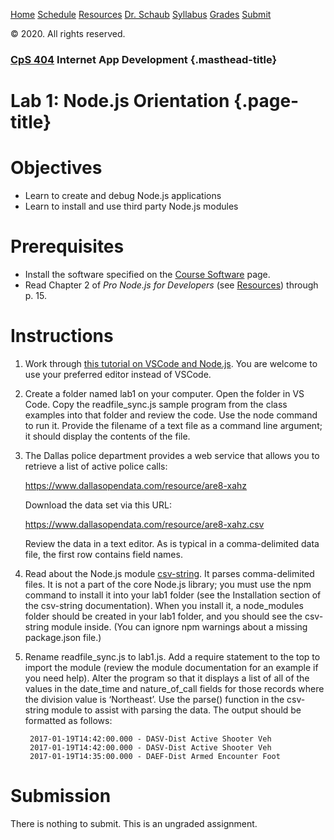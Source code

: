 [Home](https://protect.bju.edu/cps/courses/cps404/index.html)
[Schedule](https://protect.bju.edu/cps/courses/cps404/schedule.html)
[Resources](https://protect.bju.edu/cps/courses/cps404/Resources.html)
[Dr. Schaub](https://protect.bju.edu/cps/courses/cps404/Schaub.html)
[Syllabus](https://protect.bju.edu/cps/courses/cps404/docs/CpS404Syllabus.pdf)
[Grades](https://bju.instructure.com/courses/11957/grades)
[Submit](https://protect.bju.edu/cps/submit/upload/)

© 2020. All rights reserved.

### [CpS 404](https://protect.bju.edu/cps/courses/cps404/index.html "Home") Internet App Development {.masthead-title}

Lab 1: Node.js Orientation {.page-title}
==========================

Objectives
==========

-   Learn to create and debug Node.js applications
-   Learn to install and use third party Node.js modules

Prerequisites
=============

-   Install the software specified on the [Course
    Software](https://protect.bju.edu/cps/courses/cps404/docs/CourseSoftware.html)
    page.
-   Read Chapter 2 of *Pro Node.js for Developers* (see
    [Resources](https://protect.bju.edu/cps/courses/cps404/Resources.html))
    through p. 15.

Instructions
============

1.  Work through [this tutorial on VSCode and
    Node.js](https://code.visualstudio.com/Docs/runtimes/nodejs). You
    are welcome to use your preferred editor instead of VSCode.

2.  Create a folder named lab1 on your computer. Open the folder in VS
    Code. Copy the readfile\_sync.js sample program from the class
    examples into that folder and review the code. Use the node command
    to run it. Provide the filename of a text file as a command line
    argument; it should display the contents of the file.

3.  The Dallas police department provides a web service that allows you
    to retrieve a list of active police calls:

    https://www.dallasopendata.com/resource/are8-xahz

    Download the data set via this URL:

    https://www.dallasopendata.com/resource/are8-xahz.csv

    Review the data in a text editor. As is typical in a comma-delimited
    data file, the first row contains field names.

4.  Read about the Node.js module
    [csv-string](https://www.npmjs.com/package/csv-string). It parses
    comma-delimited files. It is not a part of the core Node.js library;
    you must use the npm command to install it into your lab1 folder
    (see the Installation section of the csv-string documentation). When
    you install it, a node\_modules folder should be created in your
    lab1 folder, and you should see the csv-string module inside. (You
    can ignore npm warnings about a missing package.json file.)

5.  Rename readfile\_sync.js to lab1.js. Add a require statement to the
    top to import the module (review the module documentation for an
    example if you need help). Alter the program so that it displays a
    list of all of the values in the date\_time and nature\_of\_call
    fields for those records where the division value is ‘Northeast’.
    Use the parse() function in the csv-string module to assist with
    parsing the data. The output should be formatted as follows:

    ``` {.highlight}
     2017-01-19T14:42:00.000 - DASV-Dist Active Shooter Veh
     2017-01-19T14:42:00.000 - DASV-Dist Active Shooter Veh
     2017-01-19T14:35:00.000 - DAEF-Dist Armed Encounter Foot
    ```

Submission
==========

There is nothing to submit. This is an ungraded assignment.

